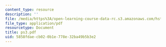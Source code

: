 ```yaml
---
content_type: resource
description: ''
file: /media/https%3A/open-learning-course-data-rc.s3.amazonaws.com/hst-508-quantitative-genomics-fall-2005/5858fdaecb020b1e778e32ba49b5b3e2_ps3.pdf
file_type: application/pdf
resourcetype: Document
title: ps3.pdf
uid: 5858fdae-cb02-0b1e-778e-32ba49b5b3e2
---
```

